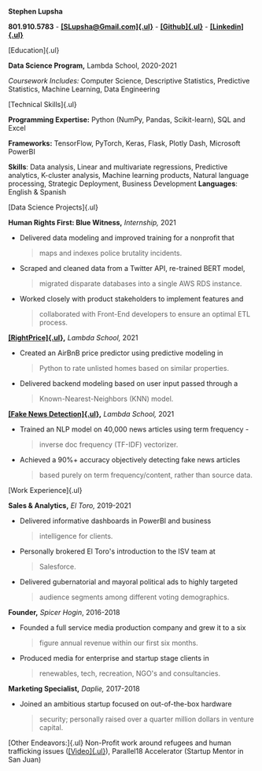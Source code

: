 **Stephen Lupsha**

**801.910.5783** -
[**[SLupsha\@Gmail.com]{.ul}**](mailto:SLupsha@Gmail.com) -
[**[Github]{.ul}**](https://github.com/StephenSpicer) -
[**[Linkedin]{.ul}**](https://www.linkedin.com/in/stephen-lupsha-b60136140/)

[Education]{.ul}

**Data Science Program,** Lambda School, 2020-2021

*Coursework Includes:* Computer Science, Descriptive Statistics,
Predictive Statistics, Machine Learning, Data Engineering

[Technical Skills]{.ul}

**Programming Expertise:** Python (NumPy, Pandas, Scikit-learn), SQL and
Excel

**Frameworks:** TensorFlow, PyTorch, Keras, Flask, Plotly Dash,
Microsoft PowerBI

**Skills**: Data analysis, Linear and multivariate regressions,
Predictive analytics, K-cluster analysis, Machine learning products,
Natural language processing, Strategic Deployment, Business Development
**Languages**: English & Spanish

[Data Science Projects]{.ul}

**Human Rights First: Blue Witness,** *Internship,* 2021

-   Delivered data modeling and improved training for a nonprofit that
    > maps and indexes police brutality incidents.

-   Scraped and cleaned data from a Twitter API, re-trained BERT model,
    > migrated disparate databases into a single AWS RDS instance.

-   Worked closely with product stakeholders to implement features and
    > collaborated with Front-End developers to ensure an optimal ETL
    > process.

**[[RightPrice]{.ul}](https://rightpriceairbnb.herokuapp.com/),**
*Lambda School,* 2021

-   Created an AirBnB price predictor using predictive modeling in
    > Python to rate unlisted homes based on similar properties.

-   Delivered backend modeling based on user input passed through a
    > Known-Nearest-Neighbors (KNN) model.

**[[Fake News
Detection]{.ul}](https://slupsha.medium.com/parsing-fake-news-1d4c0956d754),**
*Lambda School,* 2021

-   Trained an NLP model on 40,000 news articles using term frequency -
    > inverse doc frequency (TF-IDF) vectorizer.

-   Achieved a 90%+ accuracy objectively detecting fake news articles
    > based purely on term frequency/content, rather than source data.

[Work Experience]{.ul}

**Sales & Analytics,** *El Toro,* 2019-2021

-   Delivered informative dashboards in PowerBI and business
    > intelligence for clients.

-   Personally brokered El Toro's introduction to the ISV team at
    > Salesforce.

-   Delivered gubernatorial and mayoral political ads to highly targeted
    > audience segments among different voting demographics.

**Founder,** *Spicer Hogin*, 2016-2018

-   Founded a full service media production company and grew it to a six
    > figure annual revenue within our first six months.

-   Produced media for enterprise and startup stage clients in
    > renewables, tech, recreation, NGO's and consultancies.

**Marketing Specialist,** *Daplie,* 2017-2018

-   Joined an ambitious startup focused on out-of-the-box hardware
    > security; personally raised over a quarter million dollars in
    > venture capital.

[Other Endeavors:]{.ul} Non-Profit work around refugees and human
trafficking issues ([[Video]{.ul}](https://vimeo.com/206155957)),
Parallel18 Accelerator (Startup Mentor in San Juan)
